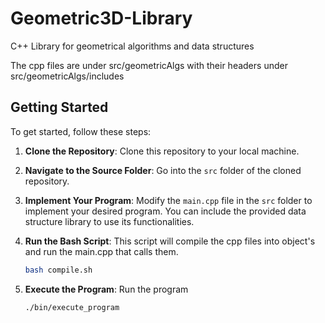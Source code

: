# Geometric3D-Library
C++ Library for geometrical algorithms and data structures

The cpp files are under src/geometricAlgs with their headers under src/geometricAlgs/includes

## Getting Started

To get started, follow these steps:

1. **Clone the Repository**: Clone this repository to your local machine.

2. **Navigate to the Source Folder**: Go into the `src` folder of the cloned repository.

3. **Implement Your Program**: Modify the `main.cpp` file in the `src` folder to implement your desired program. You can include the provided data structure library to use its functionalities.

4. **Run the Bash Script**: This script will compile the cpp files into object's and run the main.cpp that calls them.

    ```bash
    bash compile.sh
    ```

5. **Execute the Program**: Run the program
    ```bash
    ./bin/execute_program 
    ```
